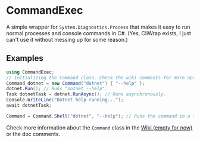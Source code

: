 # CommandExec

A simple wrapper for `System.Diagnostics.Process` that makes it easy to run normal processes
and console commands in C#. (Yes, CliWrap exists, I just can't use it without messing up
for some reason.)

## Examples

```cs
using CommandExec;
// Initializing the Command class. Check the wiki comments for more options.
Command dotnet = new Command("dotnet") { "--help" };
dotnet.Run(); // Runs "dotnet --help".
Task dotnetTask = dotnet.RunAsync(); // Runs asynchronously.
Console.WriteLine("Dotnet help running...");
await dotnetTask;

Command = Command.Shell("dotnet", "--help"); // Runs the command in a shell. cmd.exe on Windows, bash on Linux/macOS.
```

Check more information about the `Command` class in the [Wiki (empty for now)](https://github.com/perrylets/CommandExec/wiki) or the doc comments.
